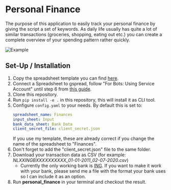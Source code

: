 # Personal Finance
The purpose of this application to easily track your personal finance by giving the script a set of keywords.
As daily life usually has quite a lot of similar transactions (groceries, shopping, eating out etc.)
you can create a complete overview of your spending pattern rather quickly.

![Example](https://user-images.githubusercontent.com/46355364/166657784-661daf46-e4f8-41d3-8d42-a506437f99ee.png)

## Set-Up / Installation
1. Copy the spreadsheet template you can find [here](
https://docs.google.com/spreadsheets/d/1XequpKhDsbpCpThSxrI_4YIP9JacSd6XHVXL9uNMItw/edit?usp=sharing).
2. Connect a Spreadsheet to gspread, follow "For Bots: Using Service Account" until step 6 from [this guide](
https://docs.gspread.org/en/latest/oauth2.html#for-bots-using-service-account).
3. Clone this repository.
4. Run `pip install -e .` in this repository, this will install it as CLI tool.
5. Configure `config.yaml` to your needs. By default this is set to:
    ```yaml
    spreadsheet_name: Finances
    input_sheet: Input
    bank_data_sheet: Bank Data
    client_secret_file: client_secret.json
    ```
    If you use my template, these are already correct if you change the name of the spreadsheet to "Finances".
6. Don't forget to add the "client_secret.json" file to the same folder.
7. Download your transaction data as CSV (for example: *NLXXINGBXXXXXXXXXX_01-01-2011_02-07-2020.csv*)
    - Currently the only working bank is [ING](https://www.ing.nl/). If you want to make it work with your bank,
    please send me a file with the format your bank uses so I can include it as an option.
8. Run **personal_finance** in your terminal and checkout the result.
